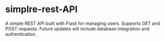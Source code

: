 # simplre-rest-API
A simple REST API built with Flask for managing users. Supports GET and POST requests. Future updates will include database integration and authentication.
